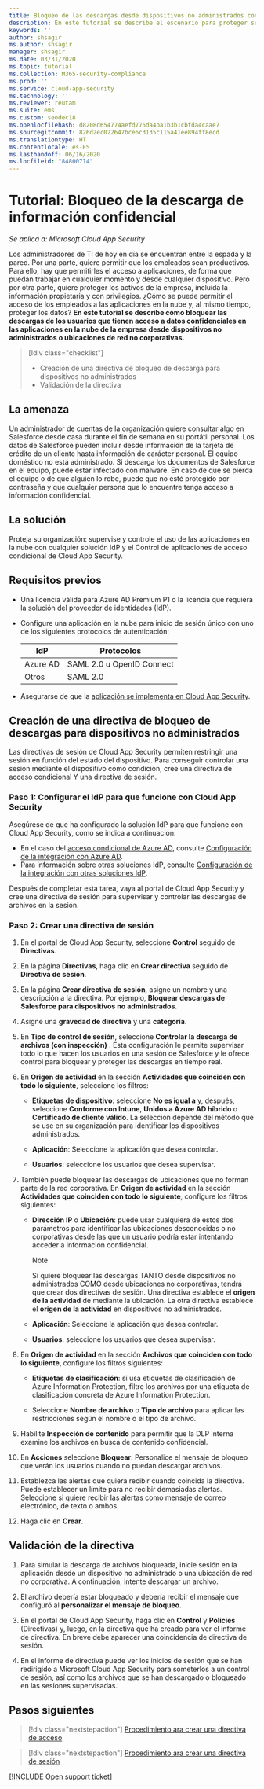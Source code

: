 ```yaml
---
title: Bloqueo de las descargas desde dispositivos no administrados con control de aplicaciones de acceso condicional de Cloud App Security
description: En este tutorial se describe el escenario para proteger su organización frente a las descargas de datos confidenciales por parte de dispositivos no administrados mediante funcionalidades de proxy inverso de Azure AD.
keywords: ''
author: shsagir
ms.author: shsagir
manager: shsagir
ms.date: 03/31/2020
ms.topic: tutorial
ms.collection: M365-security-compliance
ms.prod: ''
ms.service: cloud-app-security
ms.technology: ''
ms.reviewer: reutam
ms.suite: ems
ms.custom: seodec18
ms.openlocfilehash: d8208d654774aefd776da4ba1b3b1cbfda4caae7
ms.sourcegitcommit: 826d2ec022647bce6c3135c115a41ee894ff8ecd
ms.translationtype: HT
ms.contentlocale: es-ES
ms.lasthandoff: 06/16/2020
ms.locfileid: "84800714"
---
```

# <a name="tutorial-block-download-of-sensitive-information"></a>Tutorial: Bloqueo de la descarga de información confidencial

*Se aplica a: Microsoft Cloud App Security*

Los administradores de TI de hoy en día se encuentran entre la espada y la pared. Por una parte, quiere permitir que los empleados sean productivos. Para ello, hay que permitirles el acceso a aplicaciones, de forma que puedan trabajar en cualquier momento y desde cualquier dispositivo. Pero por otra parte, quiere proteger los activos de la empresa, incluida la información propietaria y con privilegios. ¿Cómo se puede permitir el acceso de los empleados a las aplicaciones en la nube y, al mismo tiempo, proteger los datos? **En este tutorial se describe cómo bloquear las descargas de los usuarios que tienen acceso a datos confidenciales en las aplicaciones en la nube de la empresa desde dispositivos no administrados o ubicaciones de red no corporativas.**

> [!div class="checklist"]
>
> * Creación de una directiva de bloqueo de descarga para dispositivos no administrados
> * Validación de la directiva

## <a name="the-threat"></a>La amenaza

Un administrador de cuentas de la organización quiere consultar algo en Salesforce desde casa durante el fin de semana en su portátil personal. Los datos de Salesforce pueden incluir desde información de la tarjeta de crédito de un cliente hasta información de carácter personal. El equipo doméstico no está administrado. Si descarga los documentos de Salesforce en el equipo, puede estar infectado con malware. En caso de que se pierda el equipo o de que alguien lo robe, puede que no esté protegido por contraseña y que cualquier persona que lo encuentre tenga acceso a información confidencial.

## <a name="the-solution"></a>La solución

Proteja su organización: supervise y controle el uso de las aplicaciones en la nube con cualquier solución IdP y el Control de aplicaciones de acceso condicional de Cloud App Security.

## <a name="prerequisites"></a>Requisitos previos

* Una licencia válida para Azure AD Premium P1 o la licencia que requiera la solución del proveedor de identidades (IdP).
* Configure una aplicación en la nube para inicio de sesión único con uno de los siguientes protocolos de autenticación:

    |IdP|Protocolos|
    |---|---|
    |Azure AD|SAML 2.0 u OpenID Connect|
    |Otros|SAML 2.0|
* Asegurarse de que la [aplicación se implementa en Cloud App Security](proxy-deployment-aad.md).

## <a name="create-a-block-download-policy-for-unmanaged-devices"></a>Creación de una directiva de bloqueo de descargas para dispositivos no administrados

Las directivas de sesión de Cloud App Security permiten restringir una sesión en función del estado del dispositivo. Para conseguir controlar una sesión mediante el dispositivo como condición, cree una directiva de acceso condicional Y una directiva de sesión.

### <a name="step-1-configure-your-idp-to-work-with-cloud-app-security"></a>Paso 1: Configurar el IdP para que funcione con Cloud App Security

Asegúrese de que ha configurado la solución IdP para que funcione con Cloud App Security, como se indica a continuación:

* En el caso del [acceso condicional de Azure AD](https://docs.microsoft.com/azure/active-directory/active-directory-conditional-access-azure-portal), consulte [Configuración de la integración con Azure AD](proxy-deployment-aad.md#configure-integration-with-azure-ad).
* Para información sobre otras soluciones IdP, consulte [Configuración de la integración con otras soluciones IdP](proxy-deployment-aad.md#configure-integration-with-other-idp-solutions).

Después de completar esta tarea, vaya al portal de Cloud App Security y cree una directiva de sesión para supervisar y controlar las descargas de archivos en la sesión.

### <a name="step-2-create-a-session-policy"></a>Paso 2: Crear una directiva de sesión

1. En el portal de Cloud App Security, seleccione **Control** seguido de **Directivas**.

2. En la página **Directivas**, haga clic en **Crear directiva** seguido de **Directiva de sesión**.

3. En la página **Crear directiva de sesión**, asigne un nombre y una descripción a la directiva. Por ejemplo, **Bloquear descargas de Salesforce para dispositivos no administrados**.

4. Asigne una **gravedad de directiva** y una **categoría**.

5. En **Tipo de control de sesión**, seleccione **Controlar la descarga de archivos (con inspección)** . Esta configuración le permite supervisar todo lo que hacen los usuarios en una sesión de Salesforce y le ofrece control para bloquear y proteger las descargas en tiempo real.

6. En **Origen de actividad** en la sección **Actividades que coinciden con todo lo siguiente**, seleccione los filtros:

   * **Etiquetas de dispositivo**: seleccione **No es igual a** y, después, seleccione **Conforme con Intune**, **Unidos a Azure AD híbrido** o **Certificado de cliente válido**. La selección depende del método que se use en su organización para identificar los dispositivos administrados.

   * **Aplicación**: Seleccione la aplicación que desea controlar.

   * **Usuarios**: seleccione los usuarios que desea supervisar.

7. También puede bloquear las descargas de ubicaciones que no forman parte de la red corporativa. En **Origen de actividad** en la sección **Actividades que coinciden con todo lo siguiente**, configure los filtros siguientes:

   * **Dirección IP** o **Ubicación**: puede usar cualquiera de estos dos parámetros para identificar las ubicaciones desconocidas o no corporativas desde las que un usuario podría estar intentando acceder a información confidencial.

     > [!NOTE]
     > Si quiere bloquear las descargas TANTO desde dispositivos no administrados COMO desde ubicaciones no corporativas, tendrá que crear dos directivas de sesión. Una directiva establece el **origen de la actividad** de mediante la ubicación. La otra directiva establece el **origen de la actividad** en dispositivos no administrados.

   * **Aplicación**: Seleccione la aplicación que desea controlar.

   * **Usuarios**: seleccione los usuarios que desea supervisar.

8. En **Origen de actividad** en la sección **Archivos que coinciden con todo lo siguiente**, configure los filtros siguientes:

   * **Etiquetas de clasificación**: si usa etiquetas de clasificación de Azure Information Protection, filtre los archivos por una etiqueta de clasificación concreta de Azure Information Protection.

   * Seleccione **Nombre de archivo** o **Tipo de archivo** para aplicar las restricciones según el nombre o el tipo de archivo.
9. Habilite **Inspección de contenido** para permitir que la DLP interna examine los archivos en busca de contenido confidencial.

10. En **Acciones** seleccione **Bloquear**. Personalice el mensaje de bloqueo que verán los usuarios cuando no puedan descargar archivos.

11. Establezca las alertas que quiera recibir cuando coincida la directiva. Puede establecer un límite para no recibir demasiadas alertas. Seleccione si quiere recibir las alertas como mensaje de correo electrónico, de texto o ambos.

12. Haga clic en **Crear**.

## <a name="validate-your-policy"></a>Validación de la directiva

1. Para simular la descarga de archivos bloqueada, inicie sesión en la aplicación desde un dispositivo no administrado o una ubicación de red no corporativa. A continuación, intente descargar un archivo.

2. El archivo debería estar bloqueado y debería recibir el mensaje que configuró al **personalizar el mensaje de bloqueo**.

3. En el portal de Cloud App Security, haga clic en **Control** y **Policies** (Directivas) y, luego, en la directiva que ha creado para ver el informe de directiva. En breve debe aparecer una coincidencia de directiva de sesión.

4. En el informe de directiva puede ver los inicios de sesión que se han redirigido a Microsoft Cloud App Security para someterlos a un control de sesión, así como los archivos que se han descargado o bloqueado en las sesiones supervisadas.

## <a name="next-steps"></a>Pasos siguientes

> [!div class="nextstepaction"]
> [Procedimiento ara crear una directiva de acceso](access-policy-aad.md)

> [!div class="nextstepaction"]
> [Procedimiento ara crear una directiva de sesión](session-policy-aad.md)

[!INCLUDE [Open support ticket](includes/support.md)]
